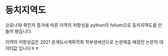 # 등치지역도

코로나19 확진자 증가에 따른 지역의 저항성을 python의 folium으로 등치지역도를 만들어 봤습니다.

지역의 저항성값은 2021 춘계도시계획학회 학부생세션으로 논문제출 예정인  논문의 데이터값 입니다ㅎㅎ
